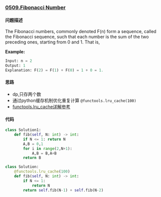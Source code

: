 ### [0509.Fibonacci Number](https://leetcode-cn.com/problems/fibonacci-number/)

#### 问题描述
The Fibonacci numbers, commonly denoted F(n) form a sequence, called the Fibonacci sequence, such that each number is the sum of the two preceding ones, starting from 0 and 1. That is,

**Example:**
```python
Input: n = 2
Output: 1
Explanation: F(2) = F(1) + F(0) = 1 + 0 = 1.
```

#### 思路
- dp,只存两个数
- 通过python缓存机制优化重复计算 `@functools.lru_cache(100)`
- [functools.lru_cache详解参考](https://www.notion.so/diobrando0825/5-Python-functools-lru_cache-f6e756674a5a42fa95b13d876d250953)

#### 代码

```python
class Solution1:
    def fib(self, N: int) -> int:
        if N <= 1: return N
        A,B = 0,1
        for i in range(2,N+1):
            A,B = B,A+B
        return B
```
```python
class Solution:
    @functools.lru_cache(100)
    def fib(self, N: int) -> int:
        if N <= 1:
            return N
        return self.fib(N-1) + self.fib(N-2)
```